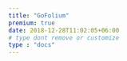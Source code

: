 ```yaml
---
title: "GoFolium"
premium: true
date: 2018-12-28T11:02:05+06:00 
# type dont remove or customize
type : "docs"
---
```

